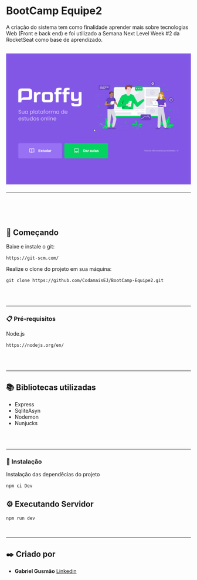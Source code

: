 # BootCamp Equipe2

A criação do sistema tem como finalidade aprender mais sobre tecnologias Web (Front e back end) e foi utilizado a Semana Next Level Week #2 da RocketSeat como base de aprendizado. 

<h2 align="center">
    <img alt="imagem da pagina inicial do sistema proffy" title="Readme" src="./gitgif/gifPagina.gif">
</h2>
<hr>
<br>
<br>
<br>

## 🚀 Começando
Baixe e instale o git:
```
https://git-scm.com/
```
Realize o clone do projeto em sua máquina:
```
git clone https://github.com/CodamaisEJ/BootCamp-Equipe2.git
```
<br>
<br>
<hr>

### 📋 Pré-requisitos

Node.js

```
https://nodejs.org/en/
```
<br>
<br>
<hr>

## 📚 Bibliotecas utilizadas

<ul>
    <li>Express</li>
    <li>SqliteAsyn</li>
    <li>Nodemon</li>
    <li>Nunjucks</li>
</ul>

<br>
<br>
<hr>

### 🔧 Instalação

Instalação das dependêcias do projeto

```
npm ci Dev
```

## ⚙️ Executando Servidor

```
npm run dev
```
<br>
<hr>

## ✒️ Criado por

* **Gabriel Gusmão**  [Linkedin](https://www.linkedin.com/in/gabriel-gusm%C3%A3o-moreno-034113199/)

